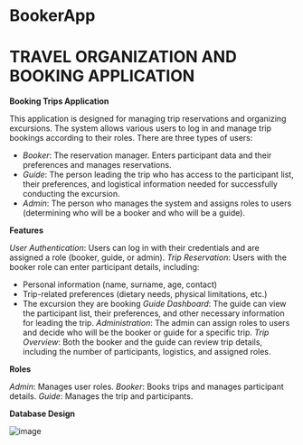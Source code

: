 # BookerApp

# TRAVEL ORGANIZATION AND BOOKING APPLICATION

**Booking Trips Application**

This application is designed for managing trip reservations and organizing excursions. The system allows various users to log in and manage trip bookings according to their roles. There are three types of users:

- *Booker*: The reservation manager. Enters participant data and their preferences and manages reservations.
- *Guide*: The person leading the trip who has access to the participant list, their preferences, and logistical information needed for successfully conducting the excursion.
- *Admin*: The person who manages the system and assigns roles to users (determining who will be a booker and who will be a guide).


**Features**

*User Authentication*: Users can log in with their credentials and are assigned a role (booker, guide, or admin).
*Trip Reservation*: Users with the booker role can enter participant details, including:
- Personal information (name, surname, age, contact)
- Trip-related preferences (dietary needs, physical limitations, etc.)
- The excursion they are booking
*Guide Dashboard*: The guide can view the participant list, their preferences, and other necessary information for leading the trip.
*Administration*: The admin can assign roles to users and decide who will be the booker or guide for a specific trip.
*Trip Overview*: Both the booker and the guide can review trip details, including the number of participants, logistics, and assigned roles.

**Roles**

*Admin*: Manages user roles.
*Booker*: Books trips and manages participant details.
*Guide*: Manages the trip and participants.


**Database Design**

![image](https://github.com/user-attachments/assets/ca9d5467-0e14-4ea6-b347-42dd11554abb)

